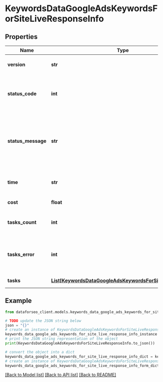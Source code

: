 # KeywordsDataGoogleAdsKeywordsForSiteLiveResponseInfo


## Properties

Name | Type | Description | Notes
------------ | ------------- | ------------- | -------------
**version** | **str** | the current version of the API | [optional] 
**status_code** | **int** | general status code you can find the full list of the response codes here | [optional] 
**status_message** | **str** | general informational message you can find the full list of general informational messages here | [optional] 
**time** | **str** | total execution time, seconds | [optional] 
**cost** | **float** | total tasks cost, USD | [optional] 
**tasks_count** | **int** | the number of tasks in the tasks array | [optional] 
**tasks_error** | **int** | the number of tasks in the tasks array returned with an error | [optional] 
**tasks** | [**List[KeywordsDataGoogleAdsKeywordsForSiteLiveTaskInfo]**](KeywordsDataGoogleAdsKeywordsForSiteLiveTaskInfo.md) | array of tasks | [optional] 

## Example

```python
from dataforseo_client.models.keywords_data_google_ads_keywords_for_site_live_response_info import KeywordsDataGoogleAdsKeywordsForSiteLiveResponseInfo

# TODO update the JSON string below
json = "{}"
# create an instance of KeywordsDataGoogleAdsKeywordsForSiteLiveResponseInfo from a JSON string
keywords_data_google_ads_keywords_for_site_live_response_info_instance = KeywordsDataGoogleAdsKeywordsForSiteLiveResponseInfo.from_json(json)
# print the JSON string representation of the object
print(KeywordsDataGoogleAdsKeywordsForSiteLiveResponseInfo.to_json())

# convert the object into a dict
keywords_data_google_ads_keywords_for_site_live_response_info_dict = keywords_data_google_ads_keywords_for_site_live_response_info_instance.to_dict()
# create an instance of KeywordsDataGoogleAdsKeywordsForSiteLiveResponseInfo from a dict
keywords_data_google_ads_keywords_for_site_live_response_info_form_dict = keywords_data_google_ads_keywords_for_site_live_response_info.from_dict(keywords_data_google_ads_keywords_for_site_live_response_info_dict)
```
[[Back to Model list]](../README.md#documentation-for-models) [[Back to API list]](../README.md#documentation-for-api-endpoints) [[Back to README]](../README.md)


